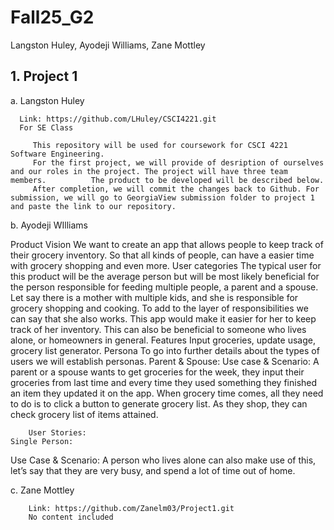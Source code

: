 # Fall25_G2
Langston Huley, Ayodeji Williams, Zane Mottley

## 1. Project 1

   a. Langston Huley

      Link: https://github.com/LHuley/CSCI4221.git
      For SE Class

         This repository will be used for coursework for CSCI 4221 Software Engineering.
         For the first project, we will provide of desription of ourselves and our roles in the project. The project will have three team members.          The product to be developed will be described below.
         After completion, we will commit the changes back to Github. For submission, we will go to GeorgiaView submission folder to project 1 and paste the link to our repository.

   b. Ayodeji WIlliams

   Product Vision
	 We want to create an app that allows people to keep track of their grocery inventory. So that all kinds of people, can have a easier time with grocery shopping and even more.
User categories
The typical user for this product will be the average person but will be most likely beneficial for the person responsible for feeding multiple people, a parent and a spouse. Let say there is a mother with multiple kids, and she is responsible for grocery shopping and cooking. To add to the layer of responsibilities we can say that she also works. This app would make it easier for her to keep track of her inventory. This can also be beneficial to someone who lives alone, or homeowners in general.
Features
Input groceries, update usage, grocery list generator.
Persona
	To go into further details about the types of users we will establish personas.
	Parent & Spouse:
		Use case & Scenario: A parent or a spouse wants to get groceries for the week, they input their groceries from last time and every time they used something they finished an item they updated it on the app. When grocery time comes, all they need to do is to click a button to generate grocery list. As they shop, they can check grocery list of items attained.


		User Stories:
	Single Person: 
Use Case & Scenario: A person who lives alone can also make use of this, let’s say that they are very busy, and spend a lot of time out of home. 

   
   c. Zane Mottley

        Link: https://github.com/Zanelm03/Project1.git
        No content included
